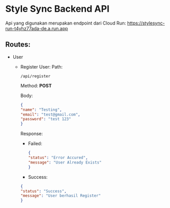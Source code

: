 # Style Sync Backend API
Api yang digunakan merupakan endpoint dari Cloud Run: https://stylesync-run-t4yhz77ada-de.a.run.app

## Routes: 
* User
    * Register User:
        Path: 

        ```
        /api/register
        ```

        Method: **POST**
        
        Body: 

        ```json
        {
        "name": "Testing",
        "email": "test@gmail.com",
        "password": "test 123"
        }
        ```

        Response: 
        * Failed:
            ```json
            {
            "status": "Error Accured",
            "message": "User Already Exists"
            }
            ```

        * Success: 
        ```json
        {
        "status": "Success",
        "message": "User berhasil Register"
        }
        ```